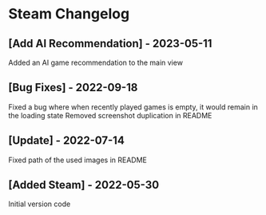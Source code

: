 # Steam Changelog
## [Add AI Recommendation] - 2023-05-11
Added an AI game recommendation to the main view

## [Bug Fixes] - 2022-09-18
Fixed a bug where when recently played games is empty, it would remain in the loading state
Removed screenshot duplication in README

## [Update] - 2022-07-14

Fixed path of the used images in README

## [Added Steam] - 2022-05-30

Initial version code

